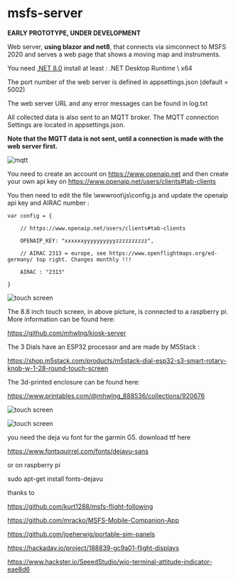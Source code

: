 # msfs-server

**EARLY PROTOTYPE, UNDER DEVELOPMENT**

Web server, **using blazor and net8**, that connects via simconnect to MSFS 2020 and serves a web page that shows a moving map and instruments.

You need [.NET 8.0](https://dotnet.microsoft.com/download/dotnet/8.0)  install at least : .NET Desktop Runtime \ x64

The port number of the web server is defined in appsettings.json (default = 5002)

The web server URL and any error messages can be found in log.txt

All collected data is also sent to an MQTT broker. The MQTT connection Settings are located in appsettings.json.

**Note that the MQTT data is not sent, until a connection is made with the web server first.**

![mqtt](https://i.imgur.com/UlSnpDn.png)

You need to create an account on https://www.openaip.net and then create your own api key on https://www.openaip.net/users/clients#tab-clients

You then need to edit the file \wwwroot\js\config.js and update the openaip api key and AIRAC number :

```
var config = {

    // https://www.openaip.net/users/clients#tab-clients

    OPENAIP_KEY: "xxxxxxyyyyyyyyyyzzzzzzzzzz",

    // AIRAC 2313 = europe, see https://www.openflightmaps.org/ed-germany/ top right. Changes monthly !!!

    AIRAC : "2313"

}
```

![touch screen](https://i.imgur.com/PDDLZTq.jpg)

The 8.8 inch touch screen, in above picture, is connected to a raspberry pi.
More information can be found here:

https://github.com/mhwlng/kiosk-server

The 3 Dials have an ESP32 processor and are made by M5Stack :

https://shop.m5stack.com/products/m5stack-dial-esp32-s3-smart-rotary-knob-w-1-28-round-touch-screen

The 3d-printed enclosure can be found here:

https://www.printables.com/@mhwlng_888536/collections/920676


![touch screen](https://i.imgur.com/4YI13mJ.jpg)


![touch screen](https://i.imgur.com/erLvZY7.jpg)


you need the deja vu font for the garmin G5. download ttf here

https://www.fontsquirrel.com/fonts/dejavu-sans

or on raspberry pi

sudo apt-get install fonts-dejavu




thanks to

https://github.com/kurt1288/msfs-flight-following

https://github.com/mracko/MSFS-Mobile-Companion-App

https://github.com/joeherwig/portable-sim-panels

https://hackaday.io/project/188839-gc9a01-flight-displays

https://www.hackster.io/SeeedStudio/wio-terminal-attitude-indicator-eae8d6



